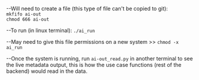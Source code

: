 --Will need to create a file (this type of file can't be copied to git):  
`mkfifo ai-out`  
`chmod 666 ai-out`  

--To run (in linux terminal): `./ai_run`

--May need to give this file permissions on a new system >> `chmod -x ai_run`

--Once the system is running, run `ai-out_read.py` in another terminal to see the live metadata output, this is how the use case functions (rest of the backend) would read in the data.

